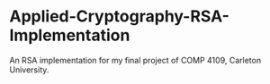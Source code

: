 # Applied-Cryptography-RSA-Implementation
An RSA implementation for my final project of COMP 4109, Carleton University.
